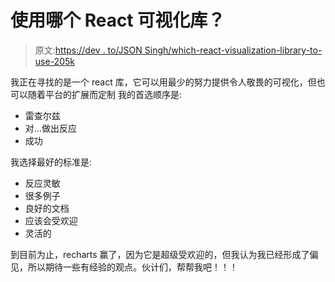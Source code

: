 # 使用哪个 React 可视化库？

> 原文:[https://dev . to/JSON Singh/which-react-visualization-library-to-use-205k](https://dev.to/jsonsingh/which-react-visualization-library-to-use-205k)

我正在寻找的是一个 react 库，它可以用最少的努力提供令人敬畏的可视化，但也可以随着平台的扩展而定制
我的首选顺序是:

*   雷查尔兹
*   对…做出反应
*   成功

我选择最好的标准是:

*   反应灵敏
*   很多例子
*   良好的文档
*   应该会受欢迎
*   灵活的

到目前为止，recharts 赢了，因为它是超级受欢迎的，但我认为我已经形成了偏见，所以期待一些有经验的观点。伙计们，帮帮我吧！！！